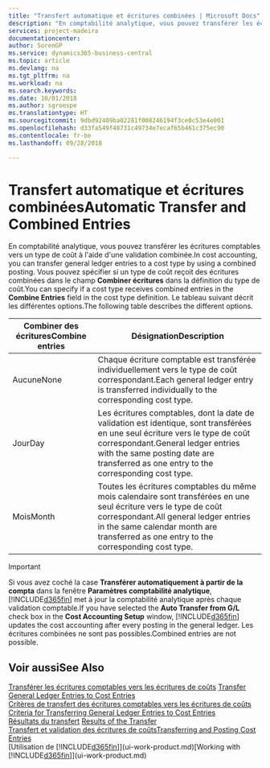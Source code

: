 ```yaml
---
title: "Transfert automatique et écritures combinées | Microsoft Docs"
description: "En comptabilité analytique, vous pouvez transférer les écritures comptables vers un type de coût à l'aide d'une validation combinée. Vous pouvez spécifier si un type de coût reçoit des écritures combinées dans le champ **Combiner écritures** dans la définition du type de coût. Le tableau suivant décrit les différentes options."
services: project-madeira
documentationcenter: 
author: SorenGP
ms.service: dynamics365-business-central
ms.topic: article
ms.devlang: na
ms.tgt_pltfrm: na
ms.workload: na
ms.search.keywords: 
ms.date: 10/01/2018
ms.author: sgroespe
ms.translationtype: HT
ms.sourcegitcommit: 9dbd92409ba02281f008246194f3ce0c53e4e001
ms.openlocfilehash: d33fa549f48731c49734e7ecaf65b461c375ec90
ms.contentlocale: fr-be
ms.lasthandoff: 09/28/2018

---
```

# <a name="automatic-transfer-and-combined-entries"></a><span data-ttu-id="bb766-105">Transfert automatique et écritures combinées</span><span class="sxs-lookup"><span data-stu-id="bb766-105">Automatic Transfer and Combined Entries</span></span>
<span data-ttu-id="bb766-106">En comptabilité analytique, vous pouvez transférer les écritures comptables vers un type de coût à l'aide d'une validation combinée.</span><span class="sxs-lookup"><span data-stu-id="bb766-106">In cost accounting, you can transfer general ledger entries to a cost type by using a combined posting.</span></span> <span data-ttu-id="bb766-107">Vous pouvez spécifier si un type de coût reçoit des écritures combinées dans le champ **Combiner écritures** dans la définition du type de coût.</span><span class="sxs-lookup"><span data-stu-id="bb766-107">You can specify if a cost type receives combined entries in the **Combine Entries** field in the cost type definition.</span></span> <span data-ttu-id="bb766-108">Le tableau suivant décrit les différentes options.</span><span class="sxs-lookup"><span data-stu-id="bb766-108">The following table describes the different options.</span></span>  

|<span data-ttu-id="bb766-109">Combiner des écritures</span><span class="sxs-lookup"><span data-stu-id="bb766-109">Combine entries</span></span>|<span data-ttu-id="bb766-110">Désignation</span><span class="sxs-lookup"><span data-stu-id="bb766-110">Description</span></span>|  
|---------------------|-----------------|  
|<span data-ttu-id="bb766-111">Aucune</span><span class="sxs-lookup"><span data-stu-id="bb766-111">None</span></span>|<span data-ttu-id="bb766-112">Chaque écriture comptable est transférée individuellement vers le type de coût correspondant.</span><span class="sxs-lookup"><span data-stu-id="bb766-112">Each general ledger entry is transferred individually to the corresponding cost type.</span></span>|  
|<span data-ttu-id="bb766-113">Jour</span><span class="sxs-lookup"><span data-stu-id="bb766-113">Day</span></span>|<span data-ttu-id="bb766-114">Les écritures comptables, dont la date de validation est identique, sont transférées en une seul écriture vers le type de coût correspondant.</span><span class="sxs-lookup"><span data-stu-id="bb766-114">General ledger entries with the same posting date are transferred as one entry to the corresponding cost type.</span></span>|  
|<span data-ttu-id="bb766-115">Mois</span><span class="sxs-lookup"><span data-stu-id="bb766-115">Month</span></span>|<span data-ttu-id="bb766-116">Toutes les écritures comptables du même mois calendaire sont transférées en une seul écriture vers le type de coût correspondant.</span><span class="sxs-lookup"><span data-stu-id="bb766-116">All general ledger entries in the same calendar month are transferred as one entry to the corresponding cost type.</span></span>|  

> [!IMPORTANT]  
>  <span data-ttu-id="bb766-117">Si vous avez coché la case **Transférer automatiquement à partir de la compta** dans la fenêtre **Paramètres comptabilité analytique**, [!INCLUDE[d365fin](includes/d365fin_md.md)] met à jour la comptabilité analytique après chaque validation comptable.</span><span class="sxs-lookup"><span data-stu-id="bb766-117">If you have selected the **Auto Transfer from G/L** check box in the **Cost Accounting Setup** window, [!INCLUDE[d365fin](includes/d365fin_md.md)] updates the cost accounting after every posting in the general ledger.</span></span> <span data-ttu-id="bb766-118">Les écritures combinées ne sont pas possibles.</span><span class="sxs-lookup"><span data-stu-id="bb766-118">Combined entries are not possible.</span></span>  

## <a name="see-also"></a><span data-ttu-id="bb766-119">Voir aussi</span><span class="sxs-lookup"><span data-stu-id="bb766-119">See Also</span></span>  
 <span data-ttu-id="bb766-120">[Transférer les écritures comptables vers les écritures de coûts](finance-how-to-transfer-general-ledger-entries-to-cost-entries.md) </span><span class="sxs-lookup"><span data-stu-id="bb766-120">[Transfer General Ledger Entries to Cost Entries](finance-how-to-transfer-general-ledger-entries-to-cost-entries.md) </span></span>  
 <span data-ttu-id="bb766-121">[Critères de transfert des écritures comptables vers les écritures de coûts](finance-criteria-for-transferring-general-ledger-entries-to-cost-entries.md) </span><span class="sxs-lookup"><span data-stu-id="bb766-121">[Criteria for Transferring General Ledger Entries to Cost Entries](finance-criteria-for-transferring-general-ledger-entries-to-cost-entries.md) </span></span>  
 <span data-ttu-id="bb766-122">[Résultats du transfert](finance-results-of-the-transfer.md) </span><span class="sxs-lookup"><span data-stu-id="bb766-122">[Results of the Transfer](finance-results-of-the-transfer.md) </span></span>  
 [<span data-ttu-id="bb766-123">Transfert et validation des écritures de coûts</span><span class="sxs-lookup"><span data-stu-id="bb766-123">Transferring and Posting Cost Entries</span></span>](finance-transfer-and-post-cost-entries.md)  
 <span data-ttu-id="bb766-124">[Utilisation de [!INCLUDE[d365fin](includes/d365fin_md.md)]](ui-work-product.md)</span><span class="sxs-lookup"><span data-stu-id="bb766-124">[Working with [!INCLUDE[d365fin](includes/d365fin_md.md)]](ui-work-product.md)</span></span>

